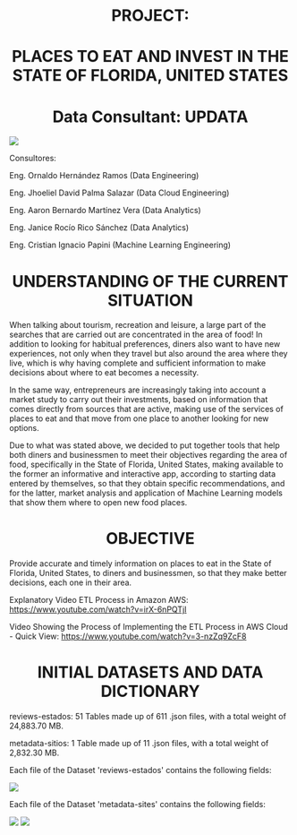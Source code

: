 # <h1 align=center> PROJECT: 

## <h1 align=center> PLACES TO EAT AND INVEST IN THE STATE OF FLORIDA, UNITED STATES

# <h1 align=center> Data Consultant: UPDATA

<img src= https://user-images.githubusercontent.com/109157476/219507085-80728bfe-cd9c-42b1-95a1-3f016dbb38cf.png>

Consultores:</p>
Eng. Ornaldo Hernández Ramos (Data Engineering)</p> 
Eng. Jhoeliel David Palma Salazar (Data Cloud Engineering)</p>
Eng. Aaron Bernardo Martínez Vera (Data Analytics)</p>
Eng. Janice Rocío Rico Sánchez (Data Analytics)</p>
Eng. Cristian Ignacio Papini (Machine Learning Engineering)</p>

### <h1 align=center> UNDERSTANDING OF THE CURRENT SITUATION

When talking about tourism, recreation and leisure, a large part of the searches that are carried out are concentrated in the area of food! In addition to looking for habitual preferences, diners also want to have new experiences, not only when they travel but also around the area where they live, which is why having complete and sufficient information to make decisions about where to eat becomes a necessity.

In the same way, entrepreneurs are increasingly taking into account a market study to carry out their investments, based on information that comes directly from sources that are active, making use of the services of places to eat and that move from one place to another looking for new options.

Due to what was stated above, we decided to put together tools that help both diners and businessmen to meet their objectives regarding the area of food, specifically in the State of Florida, United States, making available to the former an informative and interactive app, according to starting data entered by themselves, so that they obtain specific recommendations, and for the latter, market analysis and application of Machine Learning models that show them where to open new food places.

### <h1 align=center> OBJECTIVE

Provide accurate and timely information on places to eat in the State of Florida, United States, to diners and businessmen, so that they make better decisions, each one in their area.

Explanatory Video ETL Process in Amazon AWS: https://www.youtube.com/watch?v=irX-6nPQTjI
  
Video Showing the Process of Implementing the ETL Process in AWS Cloud - Quick View: https://www.youtube.com/watch?v=3-nzZq9ZcF8

### <h1 align=center> INITIAL DATASETS AND DATA DICTIONARY

reviews-estados: 51 Tables made up of 611 .json files, with a total weight of 24,883.70 MB.</p>
metadata-sitios: 1 Table made up of 11 .json files, with a total weight of 2,832.30 MB.
  
Each file of the Dataset 'reviews-estados' contains the following fields:

<img src= https://user-images.githubusercontent.com/109157476/219510117-e21cbf19-9b41-42ed-9504-9bdc48416210.png>

Each file of the Dataset 'metadata-sites' contains the following fields:

<img src= https://user-images.githubusercontent.com/109157476/219510256-99294f20-053f-461c-8556-e5e821439d53.png> 
  
 
<img src= https://user-images.githubusercontent.com/109157476/219508202-8a11f9d9-3121-462e-ba24-4d6aa6eb117f.png>
